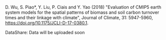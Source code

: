 D. Wu, S. Piao*, Y. Liu, P. Ciais and Y. Yao (2018) "Evaluation of CMIP5 earth system models for the spatial patterns of biomass and soil carbon turnover times and their linkage with climate", Journal of Climate, 31: 5947-5960, https://doi.org/10.1175/JCLI-D-17-0380.1.

DataShare: Data will be uploaded soon
